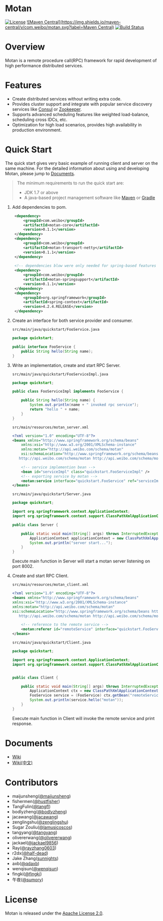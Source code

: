 # Motan
[![License](https://img.shields.io/badge/License-Apache%202.0-blue.svg)](https://github.com/weibocom/motan/blob/master/LICENSE)
[![Maven Central](https://img.shields.io/maven-central/v/com.weibo/motan.svg?label=Maven Central)](http://search.maven.org/#search%7Cga%7C1%7Cg%3A%22com.weibo%22%20AND%20motan)
[![Build Status](https://img.shields.io/travis/weibocom/motan/master.svg?label=Build)](https://travis-ci.org/weibocom/motan)

# Overview
Motan is a remote procedure call(RPC) framework for rapid development of high performance distributed services.

# Features
- Create distributed services without writing extra code.
- Provides cluster support and integrate with popular service discovery services like [Consul][consul] or [Zookeeper][zookeeper]. 
- Supports advanced scheduling features like weighted load-balance, scheduling cross IDCs, etc.
- Optimization for high load scenarios, provides high availability in production environment.

# Quick Start

The quick start gives very basic example of running client and server on the same machine. For the detailed information about using and developing Motan, please jump to [Documents](#documents).

> The minimum requirements to run the quick start are: 
>  * JDK 1.7 or above
>  * A java-based project management software like [Maven][maven] or [Gradle][gradle]

1. Add dependencies to pom.

   ```xml
    <dependency>
        <groupId>com.weibo</groupId>
        <artifactId>motan-core</artifactId>
        <version>0.1.1</version>
    </dependency>
    <dependency>
        <groupId>com.weibo</groupId>
        <artifactId>motan-transport-netty</artifactId>
        <version>0.1.1</version>
    </dependency>
    
    <!-- dependencies blow were only needed for spring-based features -->
    <dependency>
        <groupId>com.weibo</groupId>
        <artifactId>motan-springsupport</artifactId>
        <version>0.1.1</version>
    </dependency>
    <dependency>
        <groupId>org.springframework</groupId>
        <artifactId>spring-context</artifactId>
        <version>4.2.4.RELEASE</version>
    </dependency>
   ```

2. Create an interface for both service provider and consumer.

    `src/main/java/quickstart/FooService.java`  

    ```java
    package quickstart;

    public interface FooService {
        public String hello(String name);
    }
    ```

3. Write an implementation, create and start RPC Server.
    
    `src/main/java/quickstart/FooServiceImpl.java`  
    
    ```java
    package quickstart;

    public class FooServiceImpl implements FooService {

    	public String hello(String name) {
            System.out.println(name + " invoked rpc service");
            return "hello " + name;
    	}
    }
    ```

    `src/main/resources/motan_server.xml`
    
    ```xml
    <?xml version="1.0" encoding="UTF-8"?>
    <beans xmlns="http://www.springframework.org/schema/beans"
    	xmlns:xsi="http://www.w3.org/2001/XMLSchema-instance"
    	xmlns:motan="http://api.weibo.com/schema/motan"
    	xsi:schemaLocation="http://www.springframework.org/schema/beans http://www.springframework.org/schema/beans/spring-beans-2.5.xsd
       http://api.weibo.com/schema/motan http://api.weibo.com/schema/motan.xsd">

        <!-- service implemention bean -->
        <bean id="serviceImpl" class="quickstart.FooServiceImpl" />
        <!-- exporting service by motan -->
        <motan:service interface="quickstart.FooService" ref="serviceImpl" export="8002" />
    </beans>
    ```
    
    `src/main/java/quickstart/Server.java`
    
    ```java
    package quickstart;
    
    import org.springframework.context.ApplicationContext;
    import org.springframework.context.support.ClassPathXmlApplicationContext;
    
    public class Server {
    
        public static void main(String[] args) throws InterruptedException {
            ApplicationContext applicationContext = new ClassPathXmlApplicationContext("classpath:motan_server.xml");
            System.out.println("server start...");
        }
    }
    ```
    
    Execute main function in Server will start a motan server listening on port 8002.

4. Create and start RPC Client.

    `src/main/resources/motan_client.xml`

    ```xml
    <?xml version="1.0" encoding="UTF-8"?>
    <beans xmlns="http://www.springframework.org/schema/beans"
    xmlns:xsi="http://www.w3.org/2001/XMLSchema-instance"
    xmlns:motan="http://api.weibo.com/schema/motan"
    xsi:schemaLocation="http://www.springframework.org/schema/beans http://www.springframework.org/schema/beans/spring-beans-2.5.xsd
       http://api.weibo.com/schema/motan http://api.weibo.com/schema/motan.xsd">

        <!-- reference to the remote service -->
        <motan:referer id="remoteService" interface="quickstart.FooService" directUrl="localhost:8002"/>
    </beans>
    ```

    `src/main/java/quickstart/Client.java`

    ```java
    package quickstart;

    import org.springframework.context.ApplicationContext;
    import org.springframework.context.support.ClassPathXmlApplicationContext;


    public class Client {
    
        public static void main(String[] args) throws InterruptedException {
            ApplicationContext ctx = new ClassPathXmlApplicationContext("classpath:motan_client.xml");
            FooService service = (FooService) ctx.getBean("remoteService");
            System.out.println(service.hello("motan"));
        }
    }
    ```
    
    Execute main function in Client will invoke the remote service and print response.
    

# Documents

* [Wiki](https://github.com/weibocom/motan/wiki)
* [Wiki(中文)](https://github.com/weibocom/motan/wiki/zh_overview)

# Contributors

* maijunsheng([@maijunsheng](https://github.com/maijunsheng))
* fishermen([@hustfisher](https://github.com/hustfisher))
* TangFulin([@tangfl](https://github.com/tangfl))
* bodlyzheng([@bodlyzheng](https://github.com/bodlyzheng))
* jacawang([@jacawang](https://github.com/jacawang))
* zenglingshu([@zenglingshu](https://github.com/zenglingshu))
* Sugar Zouliu([@lamusicoscos](https://github.com/lamusicoscos))
* tangyang([@tangyang](https://github.com/tangyang))
* olivererwang([@olivererwang](https://github.com/olivererwang))
* jackael([@jackael9856](https://github.com/jackael9856))
* Ray([@rayzhang0603](https://github.com/rayzhang0603))
* r2dx([@half-dead](https://github.com/half-dead))
* Jake Zhang([sunnights](https://github.com/sunnights))
* axb([@qdaxb](https://github.com/qdaxb))
* wenqisun([@wenqisun](https://github.com/wenqisun))
* fingki([@fingki](https://github.com/fingki))
* 午夜([@sumory](https://github.com/sumory))

# License

Motan is released under the [Apache License 2.0](http://www.apache.org/licenses/LICENSE-2.0).

[maven]:https://maven.apache.org
[gradle]:http://gradle.org
[consul]:http://www.consul.io
[zookeeper]:http://zookeeper.apache.org


